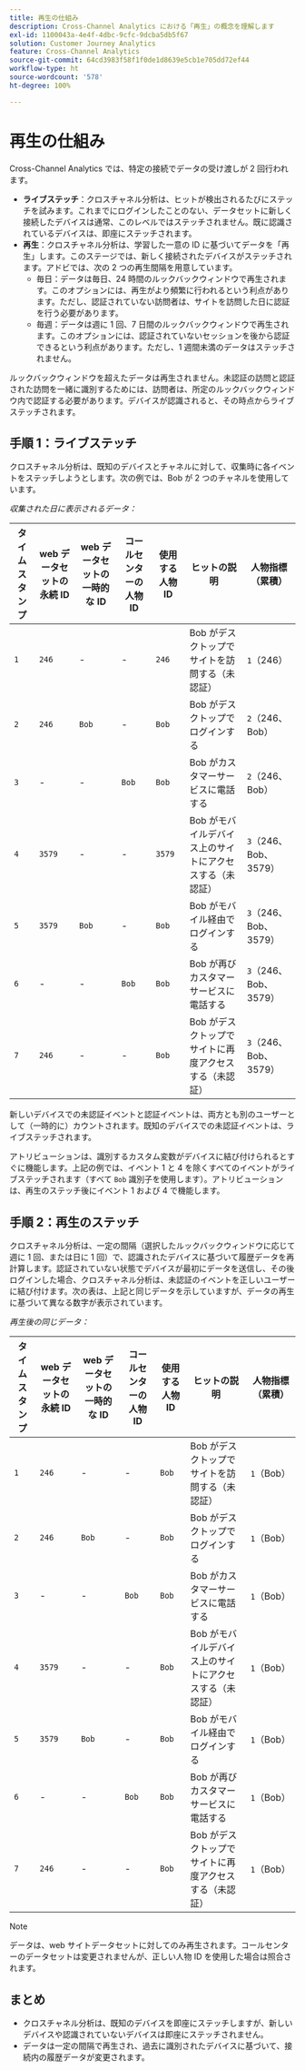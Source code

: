 ```yaml
---
title: 再生の仕組み
description: Cross-Channel Analytics における「再生」の概念を理解します
exl-id: 1100043a-4e4f-4dbc-9cfc-9dcba5db5f67
solution: Customer Journey Analytics
feature: Cross-Channel Analytics
source-git-commit: 64cd3983f58f1f0de1d8639e5cb1e705dd72ef44
workflow-type: ht
source-wordcount: '578'
ht-degree: 100%

---
```


# 再生の仕組み

Cross-Channel Analytics では、特定の接続でデータの受け渡しが 2 回行われます。

* **ライブステッチ**：クロスチャネル分析は、ヒットが検出されるたびにステッチを試みます。これまでにログインしたことのない、データセットに新しく接続したデバイスは通常、このレベルではステッチされません。既に認識されているデバイスは、即座にステッチされます。
* **再生**：クロスチャネル分析は、学習した一意の ID に基づいてデータを「再生」します。このステージでは、新しく接続されたデバイスがステッチされます。アドビでは、次の 2 つの再生間隔を用意しています。
   * 毎日：データは毎日、24 時間のルックバックウィンドウで再生されます。このオプションには、再生がより頻繁に行われるという利点があります。ただし、認証されていない訪問者は、サイトを訪問した日に認証を行う必要があります。
   * 毎週：データは週に 1 回、7 日間のルックバックウィンドウで再生されます。このオプションには、認証されていないセッションを後から認証できるという利点があります。ただし、1 週間未満のデータはステッチされません。

ルックバックウィンドウを超えたデータは再生されません。未認証の訪問と認証された訪問を一緒に識別するためには、訪問者は、所定のルックバックウィンドウ内で認証する必要があります。デバイスが認識されると、その時点からライブステッチされます。

## 手順 1：ライブステッチ

クロスチャネル分析は、既知のデバイスとチャネルに対して、収集時に各イベントをステッチしようとします。次の例では、Bob が 2 つのチャネルを使用しています。

*収集された日に表示されるデータ：*

| タイムスタンプ | web データセットの永続 ID | web データセットの一時的な ID | コールセンターの人物 ID | 使用する人物 ID | ヒットの説明 | 人物指標（累積） |
| --- | --- | --- | --- | --- | --- | --- |
| `1` | `246` | - | - | `246` | Bob がデスクトップでサイトを訪問する（未認証） | `1`（246） |
| `2` | `246` | `Bob` | - | `Bob` | Bob がデスクトップでログインする | `2`（246、Bob） |
| `3` | - | - | `Bob` | `Bob` | Bob がカスタマーサービスに電話する | `2`（246、Bob） |
| `4` | `3579` | - | - | `3579` | Bob がモバイルデバイス上のサイトにアクセスする（未認証） | `3`（246、Bob、3579） |
| `5` | `3579` | `Bob` | - | `Bob` | Bob がモバイル経由でログインする | `3`（246、Bob、3579） |
| `6` | - | - | `Bob` | `Bob` | Bob が再びカスタマーサービスに電話する | `3`（246、Bob、3579） |
| `7` | `246` | - | - | `Bob` | Bob がデスクトップでサイトに再度アクセスする（未認証） | `3`（246、Bob、3579） |

新しいデバイスでの未認証イベントと認証イベントは、両方とも別のユーザーとして（一時的に）カウントされます。既知のデバイスでの未認証イベントは、ライブステッチされます。

アトリビューションは、識別するカスタム変数がデバイスに結び付けられるとすぐに機能します。上記の例では、イベント 1 と 4 を除くすべてのイベントがライブステッチされます（すべて `Bob` 識別子を使用します）。アトリビューションは、再生のステッチ後にイベント 1 および 4 で機能します。

## 手順 2：再生のステッチ

クロスチャネル分析は、一定の間隔（選択したルックバックウィンドウに応じて週に 1 回、または日に 1 回）で、認識されたデバイスに基づいて履歴データを再計算します。認証されていない状態でデバイスが最初にデータを送信し、その後ログインした場合、クロスチャネル分析は、未認証のイベントを正しいユーザーに結び付けます。次の表は、上記と同じデータを示していますが、データの再生に基づいて異なる数字が表示されています。

*再生後の同じデータ：*

| タイムスタンプ | web データセットの永続 ID | web データセットの一時的な ID | コールセンターの人物 ID | 使用する人物 ID | ヒットの説明 | 人物指標（累積） |
| --- | --- | --- | --- | --- | --- | --- |
| `1` | `246` | - | - | `Bob` | Bob がデスクトップでサイトを訪問する（未認証） | `1`（Bob） |
| `2` | `246` | `Bob` | - | `Bob` | Bob がデスクトップでログインする | `1`（Bob） |
| `3` | - | - | `Bob` | `Bob` | Bob がカスタマーサービスに電話する | `1`（Bob） |
| `4` | `3579` | - | - | `Bob` | Bob がモバイルデバイス上のサイトにアクセスする（未認証） | `1`（Bob） |
| `5` | `3579` | `Bob` | - | `Bob` | Bob がモバイル経由でログインする | `1`（Bob） |
| `6` | - | - | `Bob` | `Bob` | Bob が再びカスタマーサービスに電話する | `1`（Bob） |
| `7` | `246` | - | - | `Bob` | Bob がデスクトップでサイトに再度アクセスする（未認証） | `1`（Bob） |

>[!NOTE]
>
>データは、web サイトデータセットに対してのみ再生されます。コールセンターのデータセットは変更されませんが、正しい人物 ID を使用した場合は照合されます。

## まとめ

* クロスチャネル分析は、既知のデバイスを即座にステッチしますが、新しいデバイスや認識されていないデバイスは即座にステッチされません。
* データは一定の間隔で再生され、過去に識別されたデバイスに基づいて、接続内の履歴データが変更されます。
